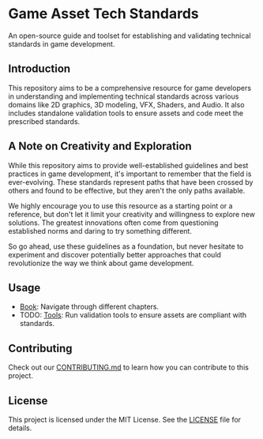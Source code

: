# Game Asset Tech Standards

An open-source guide and toolset for establishing and validating technical standards in game development.

## Introduction

This repository aims to be a comprehensive resource for game developers in understanding and implementing technical standards across various domains like 2D graphics, 3D modeling, VFX, Shaders, and Audio. It also includes standalone validation tools to ensure assets and code meet the prescribed standards.

## A Note on Creativity and Exploration

While this repository aims to provide well-established guidelines and best practices in game development, it's important to remember that the field is ever-evolving. These standards represent paths that have been crossed by others and found to be effective, but they aren't the only paths available.

We highly encourage you to use this resource as a starting point or a reference, but don't let it limit your creativity and willingness to explore new solutions. The greatest innovations often come from questioning established norms and daring to try something different.

So go ahead, use these guidelines as a foundation, but never hesitate to experiment and discover potentially better approaches that could revolutionize the way we think about game development.

## Usage

- [Book](Book/): Navigate through different chapters.
- TODO: [Tools](Tools/): Run validation tools to ensure assets are compliant with standards.

## Contributing

Check out our [CONTRIBUTING.md](CONTRIBUTING.md) to learn how you can contribute to this project.

## License

This project is licensed under the MIT License. See the [LICENSE](LICENSE) file for details.
